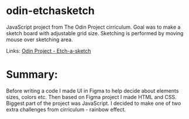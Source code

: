 # odin-etchasketch

JavaScript project from The Odin Project cirriculum.
Goal was to make a sketch board with adjustable grid size. Sketching is performed by moving mouse over sketching area.

Links: [Odin Project - Etch-a-sketch](https://www.theodinproject.com/lessons/foundations-etch-a-sketch)

# Summary:

Before writing a code I made UI in Figma to help decide about elements sizes, colors etc.
Then based on Figma project I made HTML and CSS.
Biggest part of the project was JavaScript. I decided to make one of two extra challenges from cirriculum - rainbow effect.